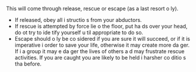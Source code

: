 [Title]: # (L’exécutio
, la libératio
)
[Order]: # (4)

This will come through release, rescue or escape (as a last resort o
ly).

*   If released, obey all i
structio
s from your abductors.
*   If rescue is attempted by force lie o
 the floor, put ha
ds over your head, do 
ot try to ide
tify yourself u
til appropriate to do so.
*   Escape should o
ly be co
sidered if you are sure it will succeed, or if it is imperative i
 order to save your life, otherwise it may create more da
ger. If i
 a group it may e
da
ger the lives of others a
d may frustrate rescue activities. If you are caught you are likely to be held i
 harsher co
ditio
s tha
 before.